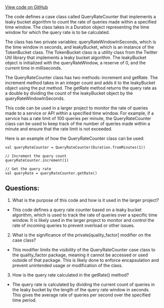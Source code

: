 [View code on GitHub](https://github.com/misbahsy/the-algorithm/product-mixer/core/src/main/scala/com/twitter/product_mixer/core/quality_factor/QueryRateCounter.scala)

The code defines a case class called QueryRateCounter that implements a leaky bucket algorithm to count the rate of queries made within a specified time window. The class takes in a Duration object representing the time window for which the query rate is to be calculated. 

The class has two private variables: queryRateWindowInSeconds, which is the time window in seconds, and leakyBucket, which is an instance of the TokenBucket class. The TokenBucket class is a utility class from the Twitter Util library that implements a leaky bucket algorithm. The leakyBucket object is initialized with the queryRateWindow, a reserve of 0, and the current time in milliseconds.

The QueryRateCounter class has two methods: increment and getRate. The increment method takes in an integer count and adds it to the leakyBucket object using the put method. The getRate method returns the query rate as a double by dividing the count of the leakyBucket object by the queryRateWindowInSeconds.

This code can be used in a larger project to monitor the rate of queries made to a service or API within a specified time window. For example, if a service has a rate limit of 100 queries per minute, the QueryRateCounter class can be used to keep track of the number of queries made within a minute and ensure that the rate limit is not exceeded. 

Here is an example of how the QueryRateCounter class can be used:

```
val queryRateCounter = QueryRateCounter(Duration.fromMinutes(1))

// Increment the query count
queryRateCounter.increment(1)

// Get the query rate
val queryRate = queryRateCounter.getRate()
```
## Questions: 
 1. What is the purpose of this code and how is it used in the larger project?
- This code defines a query rate counter based on a leaky bucket algorithm, which is used to track the rate of queries over a specific time window. It is likely used in the larger project to monitor and control the rate of incoming queries to prevent overload or other issues.

2. What is the significance of the private[quality_factor] modifier on the case class?
- This modifier limits the visibility of the QueryRateCounter case class to the quality_factor package, meaning it cannot be accessed or used outside of that package. This is likely done to enforce encapsulation and prevent unintended usage or modification of the class.

3. How is the query rate calculated in the getRate() method?
- The query rate is calculated by dividing the current count of queries in the leaky bucket by the length of the query rate window in seconds. This gives the average rate of queries per second over the specified time period.